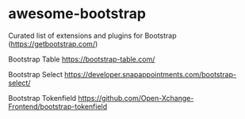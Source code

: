 # awesome-bootstrap
Curated list of extensions and plugins for Bootstrap (https://getbootstrap.com/)


Bootstrap Table
https://bootstrap-table.com/

Bootstrap Select
https://developer.snapappointments.com/bootstrap-select/

Bootstrap Tokenfield
https://github.com/Open-Xchange-Frontend/bootstrap-tokenfield

